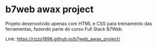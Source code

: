 # b7web awax project
Projeto desenvolvido apenas com HTML e CSS para treinamento das ferramentas, fazendo parte do curso Full Stack B7Web.

Link: https://rizzo1896.github.io/b7web_awax_project/
